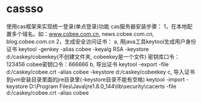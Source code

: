 # cassso
使用cas框架来实现统一登录(单点登录)功能
cas服务器安装步骤：
1，在本地配置多个域名。如：www.cobee.com.cn, news.cobee.com.cn, blog.cobee.com.cn
2，生成安全访问证书：
    a, 用java工具keytool生成用户身份证书
    keytool -genkey -alias cobee -keyalg RSA -keystore d:/caskey/cobeekey(不创建文件夹, cobeekey是一个文件)
    密钥库口令：123456    cobee密钥口令：666666
    b, 导出证书
    keytool -export -file d:/caskey/cobee.crt -alias cobee -keystore d:/caskey/cobeekey
    c, 导入证书到jvm安装目录里面的jre目录里(-keystore目录不能有空格)
    keytool -import -keystore D:\Program Files\Java\jre1.8.0_144\lib\security\cacerts -file d:/caskey/cobee.crt -alias cobee
    